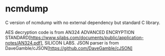 # ncmdump
C version of ncmdump with no external dependency but standard C library.

AES decryption code is from AN324 ADVANCED ENCRYPTION STANDARD[https://www.silabs.com/documents/public/application-notes/AN324.pdf], SILICON LABS.
JSON parser is from DaveGamble/cJSON[https://github.com/DaveGamble/cJSON]
